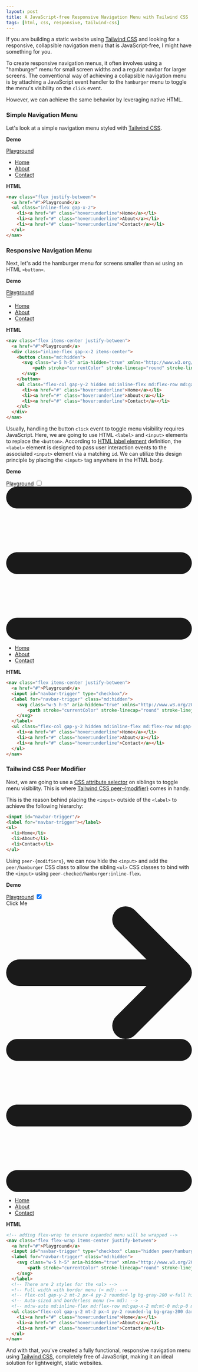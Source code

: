 ```yaml
---
layout: post
title: A JavaScript-free Responsive Navigation Menu with Tailwind CSS
tags: [html, css, responsive, tailwind-css]
---
```


If you are building a static website using [Tailwind CSS] and looking for a responsive, collapsible navigation menu that is JavaScript-free, I might have something for you.

To create responsive navigation menus, it often involves using a "hamburger" menu for small screen widths and a regular navbar for larger screens. The conventional way of achieving a collapsible navigation menu is by attaching a JavaScript event handler to the `hamburger` menu to toggle the menu's visibility on the `click` event.

However, we can achieve the same behavior by leveraging native HTML.

### Simple Navigation Menu

Let's look at a simple navigation menu styled with [Tailwind CSS].

**Demo**
<div class="not-prose p-4 border border-2 rounded-lg border-gray-200 dark:border-gray-700">
  <nav class="flex justify-between">
    <a href="#">Playground</a>
    <ul class="inline-flex gap-x-2">
      <li><a href="#" class="hover:underline">Home</a></li>
      <li><a href="#" class="hover:underline">About</a></li>
      <li><a href="#" class="hover:underline">Contact</a></li>
    </ul>
  </nav>
</div>

**HTML**
```html
<nav class="flex justify-between">
  <a href="#">Playground</a>
  <ul class="inline-flex gap-x-2">
    <li><a href="#" class="hover:underline">Home</a></li>
    <li><a href="#" class="hover:underline">About</a></li>
    <li><a href="#" class="hover:underline">Contact</a></li>
  </ul>
</nav>
```

### Responsive Navigation Menu

Next, let's add the hamburger menu for screens smaller than `md` using an HTML `<button>`.

**Demo**
<div class="not-prose p-4 border border-2 rounded-lg border-gray-200 dark:border-gray-700">
  <nav class="flex items-center justify-between">
    <a href="#">Playground</a>
    <div class="inline-flex gap-x-2 items-center">
      <button>
        <svg class="w-5 h-5" aria-hidden="true" xmlns="http://www.w3.org/2000/svg" fill="none" viewBox="0 0 17 14">
            <path stroke="currentColor" stroke-linecap="round" stroke-linejoin="round" stroke-width="2" d="M1 1h15M1 7h15M1 13h15"/>
        </svg>
      </button>
      <ul class="flex-col gap-y-2 hidden">
        <li><a href="#" class="hover:underline">Home</a></li>
        <li><a href="#" class="hover:underline">About</a></li>
        <li><a href="#" class="hover:underline">Contact</a></li>
      </ul>
    </div>
  </nav>
</div>

**HTML**
```html
<nav class="flex items-center justify-between">
  <a href="#">Playground</a>
  <div class="inline-flex gap-x-2 items-center">
    <button class="md:hidden">
      <svg class="w-5 h-5" aria-hidden="true" xmlns="http://www.w3.org/2000/svg" fill="none" viewBox="0 0 17 14">
          <path stroke="currentColor" stroke-linecap="round" stroke-linejoin="round" stroke-width="2" d="M1 1h15M1 7h15M1 13h15"/>
      </svg>
    </button>
    <ul class="flex-col gap-y-2 hidden md:inline-flex md:flex-row md:gap-x-2">
      <li><a href="#" class="hover:underline">Home</a></li>
      <li><a href="#" class="hover:underline">About</a></li>
      <li><a href="#" class="hover:underline">Contact</a></li>
    </ul>
  </div>
</nav>
```

Usually, handling the button `click` event to toggle menu visibility requires JavaScript. Here, we are going to use HTML `<label>` and `<input>` elements to replace the `<button>`. According to [HTML label element] definition, the `<label>` element is designed to pass user interaction events to the associated `<input>` element via a matching `id`. We can utilize this design principle by placing the `<input>` tag anywhere in the HTML body.

**Demo**
<div class="not-prose p-4 border border-2 rounded-lg border-gray-200 dark:border-gray-700">
  <nav class="flex items-center justify-between">
    <a href="#">Playground</a>
    <input id="navbar-trigger-1" type="checkbox"/>
    <label for="navbar-trigger-1">
      <svg class="w-5 h-5" aria-hidden="true" xmlns="http://www.w3.org/2000/svg" fill="none" viewBox="0 0 17 14">
          <path stroke="currentColor" stroke-linecap="round" stroke-linejoin="round" stroke-width="2" d="M1 1h15M1 7h15M1 13h15"/>
      </svg>
    </label>
    <ul class="flex-col gap-y-2 hidden">
      <li><a href="#" class="hover:underline">Home</a></li>
      <li><a href="#" class="hover:underline">About</a></li>
      <li><a href="#" class="hover:underline">Contact</a></li>
    </ul>
  </nav>
</div>

**HTML**
```html
<nav class="flex items-center justify-between">
  <a href="#">Playground</a>
  <input id="navbar-trigger" type="checkbox"/>
  <label for="navbar-trigger" class="md:hidden">
    <svg class="w-5 h-5" aria-hidden="true" xmlns="http://www.w3.org/2000/svg" fill="none" viewBox="0 0 17 14">
        <path stroke="currentColor" stroke-linecap="round" stroke-linejoin="round" stroke-width="2" d="M1 1h15M1 7h15M1 13h15"/>
    </svg>
  </label>
  <ul class="flex-col gap-y-2 hidden md:inline-flex md:flex-row md:gap-x-2">
    <li><a href="#" class="hover:underline">Home</a></li>
    <li><a href="#" class="hover:underline">About</a></li>
    <li><a href="#" class="hover:underline">Contact</a></li>
  </ul>
</nav>
```

### Tailwind CSS Peer Modifier

Next, we are going to use a [CSS attribute selector] on siblings to toggle menu visibility. This is where [Tailwind CSS peer-{modifier}] comes in handy.

This is the reason behind placing the `<input>` outside of the `<label>` to achieve the following hierarchy:
```html
<input id="navbar-trigger"/>
<label for="navbar-trigger"></label>
<ul>
  <li>Home</li>
  <li>About</li>
  <li>Contact</li>
</ul>
```

Using `peer-{modifiers}`, we can now hide the `<input>` and add the `peer/hamburger` CSS class to allow the sibling `<ul>` CSS classes to bind with the `<input>` using `peer-checked/hamburger:inline-flex`.

**Demo**
<div class="not-prose p-4 border border-2 rounded-lg border-gray-200 dark:border-gray-700">
  <nav class="flex flex-wrap items-center justify-between">
    <a href="#">Playground</a>
    <input id="navbar-trigger" type="checkbox" checked class="hidden peer/hamburger"/>
    <div class="inline-flex items-center gap-x-4">
      <div class="inline-flex items-center font-semibold text-blue-700 dark:text-sky-500">
        Click Me
        <svg class="rtl:rotate-180 w-3.5 h-3.5 ms-2" xmlns="http://www.w3.org/2000/svg" fill="none" viewBox="0 0 14 10">
          <path stroke="currentColor" stroke-linecap="round" stroke-linejoin="round" stroke-width="2" d="M1 5h12m0 0L9 1m4 4L9 9"/>
        </svg>
      </div>
      <label for="navbar-trigger">
        <svg class="w-5 h-5" aria-hidden="true" xmlns="http://www.w3.org/2000/svg" fill="none" viewBox="0 0 17 14">
            <path stroke="currentColor" stroke-linecap="round" stroke-linejoin="round" stroke-width="2" d="M1 1h15M1 7h15M1 13h15"/>
        </svg>
      </label>
    </div>
    <ul class="flex-col gap-y-2 mt-2 px-4 py-2 rounded-lg bg-gray-200 dark:bg-gray-800 w-full hidden peer-checked/hamburger:inline-flex">
      <li><a href="#" class="hover:underline">Home</a></li>
      <li><a href="#" class="hover:underline">About</a></li>
      <li><a href="#" class="hover:underline">Contact</a></li>
    </ul>
  </nav>
</div>

**HTML**
```html
<!-- adding flex-wrap to ensure expanded menu will be wrapped -->
<nav class="flex flex-wrap items-center justify-between">
  <a href="#">Playground</a>
  <input id="navbar-trigger" type="checkbox" class="hidden peer/hamburger"/>
  <label for="navbar-trigger" class="md:hidden">
    <svg class="w-5 h-5" aria-hidden="true" xmlns="http://www.w3.org/2000/svg" fill="none" viewBox="0 0 17 14">
        <path stroke="currentColor" stroke-linecap="round" stroke-linejoin="round" stroke-width="2" d="M1 1h15M1 7h15M1 13h15"/>
    </svg>
  </label>
  <!-- There are 2 styles for the <ul> -->
  <!-- Full width with border menu (< md): -->
  <!-- flex-col gap-y-2 mt-2 px-4 py-2 rounded-lg bg-gray-200 w-full hidden peer-checked/hamburger:inline-flex -->
  <!-- Auto-sized and borderless menu (>= md): -->
  <!-- md:w-auto md:inline-flex md:flex-row md:gap-x-2 md:mt-0 md:p-0 md:rounded-none md:bg-transparent -->
  <ul class="flex-col gap-y-2 mt-2 px-4 py-2 rounded-lg bg-gray-200 dark:bg-gray-800 w-full hidden peer-checked/hamburger:inline-flex md:w-auto md:inline-flex md:flex-row md:gap-x-2 md:mt-0 md:p-0 md:rounded-none md:bg-transparent">
    <li><a href="#" class="hover:underline">Home</a></li>
    <li><a href="#" class="hover:underline">About</a></li>
    <li><a href="#" class="hover:underline">Contact</a></li>
  </ul>
</nav>
```

And with that, you've created a fully functional, responsive navigation menu using [Tailwind CSS], completely free of JavaScript, making it an ideal solution for lightweight, static websites.

[HTML label element]: https://developer.mozilla.org/en-US/docs/Web/HTML/Element/label
[CSS attribute selector]: https://developer.mozilla.org/en-US/docs/Web/CSS/Attribute_selectors
[Tailwind CSS]: https://tailwindcss.com
[Tailwind CSS peer-{modifier}]: https://tailwindcss.com/docs/hover-focus-and-other-states#styling-based-on-sibling-state